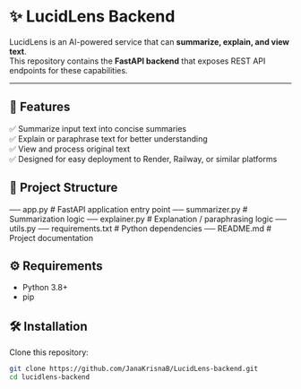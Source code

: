 # ✨ LucidLens Backend

LucidLens is an AI-powered service that can **summarize, explain, and view text**.  
This repository contains the **FastAPI backend** that exposes REST API endpoints for these capabilities.

---

## 🚀 Features

✅ Summarize input text into concise summaries  
✅ Explain or paraphrase text for better understanding  
✅ View and process original text  
✅ Designed for easy deployment to Render, Railway, or similar platforms

## 📂 Project Structure
── app.py # FastAPI application entry point
── summarizer.py # Summarization logic
── explainer.py # Explanation / paraphrasing logic
── utils.py
── requirements.txt # Python dependencies
── README.md # Project documentation

## ⚙️ Requirements

- Python 3.8+
- pip

## 🛠️ Installation

Clone this repository:

```bash
git clone https://github.com/JanaKrisnaB/LucidLens-backend.git
cd lucidlens-backend

